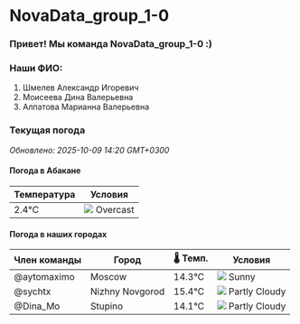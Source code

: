# NovaData_group_1-0
### Привет! Мы команда NovaData_group_1-0 :)

### Наши ФИО:
1. Шмелев Александр Игоревич
2. Моисеева Дина Валерьевна
3. Алпатова Марианна Валерьевна

### Текущая погода
<!-- WEATHER:START -->
_Обновлено: 2025-10-09 14:20 GMT+0300_

#### Погода в Абакане

| Температура | Условия |
|-------------|----------|
| 2.4°C     | ![](https://cdn.weatherapi.com/weather/64x64/night/122.png) Overcast |

#### Погода в наших городах

| Член команды  | Город               | 🌡️ Темп.  | Условия          |
|---------------|---------------------|-----------|--------------------|
| @aytomaximo    | Moscow              |   14.3°C | ![](https://cdn.weatherapi.com/weather/64x64/day/113.png) Sunny        |
| @sychtx        | Nizhny Novgorod     |   15.4°C | ![](https://cdn.weatherapi.com/weather/64x64/day/116.png) Partly Cloudy |
| @Dina_Mo       | Stupino             |   14.1°C | ![](https://cdn.weatherapi.com/weather/64x64/day/116.png) Partly Cloudy |

<!-- WEATHER:END -->
